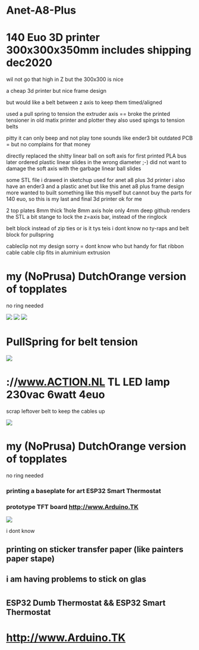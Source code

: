 # Anet-A8-Plus 
# 140 Euo 3D printer 300x300x350mm includes shipping dec2020

wil not go that high in Z but the 300x300 is nice

a cheap 3d printer but nice frame design

but would like a belt between z axis to keep them timed/aligned

used a pull spring to tension the extruder axis == broke the printed tensioner
in old matix printer and plotter they also used spings to tension belts

pitty it can only beep and not play tone sounds like ender3
bit outdated PCB = but no complains for that money

directly replaced the shitty linear ball on soft axis for 
first printed PLA bus later ordered plastic linear slides in the wrong diameter ;-)
did not want to damage the soft axis with the garbage linear ball slides


some STL file i drawed in sketchup used for anet a8 plus 3d printer 
i also have an ender3 and a plastic anet but like this anet a8 plus frame design more
wanted to built something like this myself
but cannot buy the parts for 140 euo, so this is my last and final 3d printer ok for me 

2 top plates 8mm thick 1hole 8mm axis hole only 4mm deep
github renders the STL a bit stange
to lock the z=axis bar, instead of the ringlock 

belt block instead of zip ties or is it tys teis i dont know no ty-raps
and belt block for pullspring

cableclip not my design sorry = dont know who
but handy for flat ribbon cable
cable clip fits in aluminium extrusion
###

# my (NoPrusa) DutchOrange version of topplates

no ring needed

<img src="20201231_084122.jpg">

<img src="20201231_084145.jpg">

<img src="20201231_084230.jpg">

# PullSpring for belt tension

<img src="20201231_084236.jpg">


# ://www.ACTION.NL TL LED lamp 230vac 6watt 4euo

scrap leftover belt to keep the cables up

<img src="20201231_084251.jpg">

# my (NoPrusa) DutchOrange version of topplates

no ring needed

### printing a baseplate for art ESP32 Smart Thermostat
### prototype TFT board http://www.Arduino.TK

<img src="20201231_084312.jpg">

i dont know

## printing on sticker transfer paper (like painters paper stape)

## i am having problems to stick on glas

#
#
#
## ESP32 Dumb Thermostat && ESP32 Smart Thermostat
# http://www.Arduino.TK
